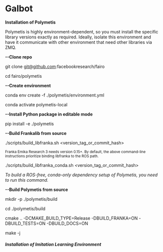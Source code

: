 # Galbot

**Installation of Polymetis**

Polymetis is highly environment-dependent, so you must install the specific library versions exactly as required.
Ideally, isolate this environment and have it communicate with other environment that need other libraries via ZMQ.

**--Clone repo**

git clone git@github.com:facebookresearch/fairo

cd fairo/polymetis


**--Create environment**

conda env create -f ./polymetis/environment.yml

conda activate polymetis-local


**--Install Python package in editable mode**

pip install -e ./polymetis

**--Build Frankalib from source**

./scripts/build_libfranka.sh <version_tag_or_commit_hash>  

<small>Franka Emika Research 3 needs version 0.15+. By default, the above command-line instructions prioritize binding libfranka to the ROS path.</small>

./scripts/build_libfranka_conda.sh <version_tag_or_commit_hash> 

*To build a ROS-free, conda-only dependency setup of Polymetis, you need to run this command.*



**--Build Polymetis from source**

mkdir -p ./polymetis/build

cd ./polymetis/build

cmake .. -DCMAKE_BUILD_TYPE=Release -DBUILD_FRANKA=ON -DBUILD_TESTS=ON -DBUILD_DOCS=ON

make -j

##### Installation of Imitation Learning Environment #####
